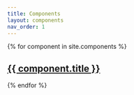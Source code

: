 ```yaml
---
title: Components
layout: components
nav_order: 1
---
```


{% for component in site.components %}
  <h2>
    <a href="{{ component.url }}">
      {{ component.title }}
    </a>
  </h2>
{% endfor %}
